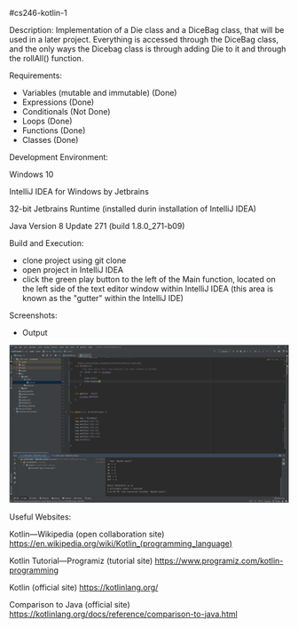 #cs246-kotlin-1

Description: Implementation of a Die class and a DiceBag class, that will be used in a later project. Everything is accessed through the DiceBag class, and the only ways the Dicebag class is through adding Die to it and through the rollAll() function.

Requirements:
- Variables (mutable and immutable) (Done)
- Expressions (Done)
- Conditionals (Not Done)
- Loops (Done)
- Functions (Done)
- Classes (Done)


Development Environment:

Windows 10

IntelliJ IDEA for Windows by Jetbrains

32-bit Jetbrains Runtime (installed durin installation of IntelliJ IDEA)

Java Version 8 Update 271 (build 1.8.0_271-b09)

Build and Execution:

- clone project using git clone
- open project in IntelliJ IDEA
- click the green play button to the left of the Main function, 
located on the left side of the text editor window within IntelliJ IDEA
(this area is known as the "gutter" within the IntelliJ IDE)


Screenshots:

- Output

![screenshot of output](https://github.com/jmattgiroux/cs246-kotlin-1/blob/master/output.png) 

Useful Websites:

Kotlin—Wikipedia (open collaboration site) https://en.wikipedia.org/wiki/Kotlin_(programming_language)

Kotlin Tutorial—Programiz (tutorial site) https://www.programiz.com/kotlin-programming

Kotlin (official site) https://kotlinlang.org/

Comparison to Java (official site) https://kotlinlang.org/docs/reference/comparison-to-java.html
